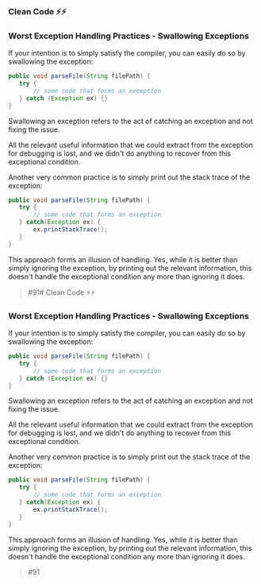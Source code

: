 ### Clean Code ⚡⚡️
### Worst Exception Handling Practices - Swallowing Exceptions

If your intention is to simply satisfy the compiler, you can easily do so by swallowing the exception:

 ```java
public void parseFile(String filePath) {  
    try {
        // some code that forms an exception
    } catch (Exception ex) {}
}
 ```

Swallowing an exception refers to the act of catching an exception and not fixing the issue.

All the relevant useful information that we could extract from the exception for debugging is lost, and we didn't do anything to recover from this exceptional condition.

Another very common practice is to simply print out the stack trace of the exception:

 ```java
public void parseFile(String filePath) {  
    try {
        // some code that forms an exception
    } catch(Exception ex) {
        ex.printStackTrace();
    }
}
 ```
This approach forms an illusion of handling. Yes, while it is better than simply ignoring the exception, by printing out the relevant information, this doesn't handle the exceptional condition any more than ignoring it does.

> #91# Clean Code ⚡⚡️
### Worst Exception Handling Practices - Swallowing Exceptions

If your intention is to simply satisfy the compiler, you can easily do so by swallowing the exception:

 ```java
public void parseFile(String filePath) {  
    try {
        // some code that forms an exception
    } catch (Exception ex) {}
}
 ```

Swallowing an exception refers to the act of catching an exception and not fixing the issue.

All the relevant useful information that we could extract from the exception for debugging is lost, and we didn't do anything to recover from this exceptional condition.

Another very common practice is to simply print out the stack trace of the exception:

 ```java
public void parseFile(String filePath) {  
    try {
        // some code that forms an exception
    } catch(Exception ex) {
        ex.printStackTrace();
    }
}
 ```
This approach forms an illusion of handling. Yes, while it is better than simply ignoring the exception, by printing out the relevant information, this doesn't handle the exceptional condition any more than ignoring it does.

> #91
